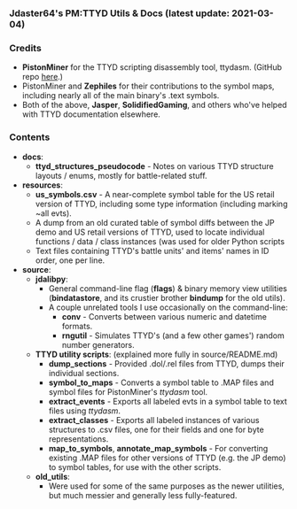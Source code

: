 ### Jdaster64's PM:TTYD Utils & Docs (latest update: 2021-03-04)

### Credits
* **PistonMiner** for the TTYD scripting disassembly tool, ttydasm. (GitHub repo [here](https://github.com/PistonMiner/ttyd-tools).)
* PistonMiner and **Zephiles** for their contributions to the symbol maps, including nearly all of the main binary's .text symbols.
* Both of the above, **Jasper**, **SolidifiedGaming**, and others who've helped with TTYD documentation elsewhere.

### Contents
* **docs**:
  * **ttyd_structures_pseudocode** - Notes on various TTYD structure layouts / enums, mostly for battle-related stuff.
* **resources**:
  * **us_symbols.csv** - A near-complete symbol table for the US retail version of TTYD, including some type information (including marking ~all evts).
  * A dump from an old curated table of symbol diffs between the JP demo and US retail versions of TTYD, used to locate individual functions / data / class instances (was used for older Python scripts
  * Text files containing TTYD's battle units' and items' names in ID order, one per line.
* **source**:
  * **jdalibpy**:
    * General command-line flag (**flags**) & binary memory view utilities (**bindatastore**, and its crustier brother **bindump** for the old utils).
    * A couple unrelated tools I use occasionally on the command-line:
      * **conv** - Converts between various numeric and datetime formats.
      * **rngutil** - Simulates TTYD's (and a few other games') random number generators.
  * **TTYD utility scripts**: (explained more fully in source/README.md)
    * **dump_sections** - Provided .dol/.rel files from TTYD, dumps their individual sections.
    * **symbol_to_maps** - Converts a symbol table to .MAP files and symbol files for PistonMiner's *ttydasm* tool.
    * **extract_events** - Exports all labeled evts in a symbol table to text files using *ttydasm*.
    * **extract_classes** - Exports all labeled instances of various structures to .csv files, one for their fields and one for byte representations.
    * **map_to_symbols**, **annotate_map_symbols** - For converting existing .MAP files for other versions of TTYD (e.g. the JP demo) to symbol tables, for use with the other scripts.
  * **old_utils**:
    * Were used for some of the same purposes as the newer utilities, but much messier and generally less fully-featured.
